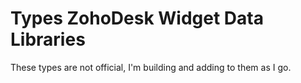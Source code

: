 # Types ZohoDesk Widget Data Libraries 

These types are not official, I'm building and adding to them as I go.